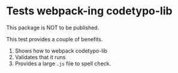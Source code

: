 # Tests webpack-ing codetypo-lib

This package is NOT to be published.

This test provides a couple of benefits.

1. Shows how to webpack codetypo-lib
1. Validates that it runs
1. Provides a large `.js` file to spell check.
